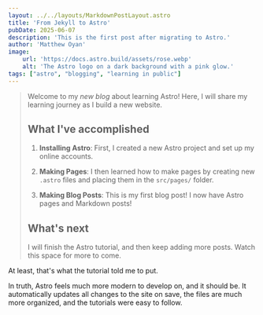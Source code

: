 ```yaml
---
layout: ../../layouts/MarkdownPostLayout.astro
title: 'From Jekyll to Astro'
pubDate: 2025-06-07
description: 'This is the first post after migrating to Astro.'
author: 'Matthew Oyan'
image:
    url: 'https://docs.astro.build/assets/rose.webp'
    alt: 'The Astro logo on a dark background with a pink glow.'
tags: ["astro", "blogging", "learning in public"]
---
```


> Welcome to my _new blog_ about learning Astro! Here, I will share my learning journey as I build a new website.
>
> ## What I've accomplished
>
> 1. **Installing Astro**: First, I created a new Astro project and set up my online accounts.
>
> 2. **Making Pages**: I then learned how to make pages by creating new `.astro` files and placing them in the `src/pages/` folder.
>
> 3. **Making Blog Posts**: This is my first blog post! I now have Astro pages and Markdown posts!
>
> ## What's next
>
> I will finish the Astro tutorial, and then keep adding more posts. Watch this space for more to come.

At least, that's what the tutorial told me to put.

In truth, Astro feels much more modern to develop on, and it should be. It automatically updates all changes to the site on save, the files are much more organized, and the tutorials were easy to follow.
